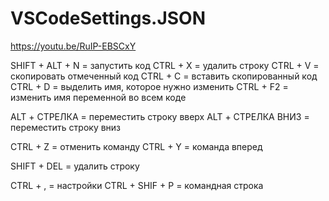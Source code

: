 # VSCodeSettings.JSON
https://youtu.be/RuIP-EBSCxY

SHIFT + ALT + N = запустить код
CTRL + X = удалить строку
CTRL + V = скопировать отмеченный код
CTRL + C = вставить скопированный код
CTRL + D = выделить имя, которое нужно изменить
CTRL + F2 = изменить имя переменной во всем коде

ALT + СТРЕЛКА = переместить строку вверх
ALT + СТРЕЛКА ВНИЗ = переместить строку вниз

CTRL + Z = отменить команду
CTRL + Y = команда вперед

SHIFT + DEL = удалить строку

CTRL + , = настройки
CTRL + SHIF + P = командная строка
